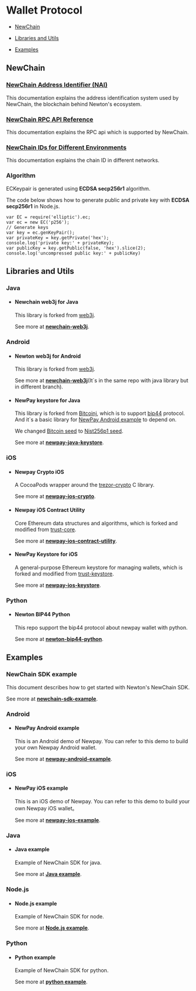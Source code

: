 # Wallet Protocol

- [NewChain](#newchain)

- [Libraries and Utils](#libraries-and-utils)

- [Examples](#examples)


## NewChain

### [NewChain Address Identifier (NAI)](https://github.com/newtonproject/newchain-sdk-example/blob/master/address_standards.md)

This documentation explains the address identification system used by NewChain, the blockchain behind Newton's ecosystem.

### [NewChain RPC API Reference](https://github.com/newtonproject/newchain-sdk-example/blob/master/RPC_API_reference.md)

This documentation explains the RPC api which is supported by NewChain.

### [NewChain IDs for Different Environments](https://github.com/newtonproject/newchain-sdk-example/blob/master/chain_id.md)

This documentation explains the chain ID in different networks.

### Algorithm

ECKeypair is generated using **ECDSA secp256r1** algorithm.

The code below shows how to generate public and private key with **ECDSA secp256r1** in Node.js.

```
var EC = require('elliptic').ec;
var ec = new EC('p256');
// Generate keys
var key = ec.genKeyPair();
var privateKey = key.getPrivate('hex');
console.log('private key:' + privateKey);
var publicKey = key.getPublic(false, 'hex').slice(2);
console.log('uncompressed public key:' + publicKey)
```

## Libraries and Utils

### Java

- #### Newchain web3j for Java

  This library is forked from [web3j](https://github.com/web3j/web3j). 

  See more at **[newchain-web3j](https://github.com/newtonproject/newchain-web3j/tree/master)**.

### Android 

- #### Newton web3j for Android

  This library is forked from [web3j](https://github.com/web3j/web3j). 

  See more at **[newchain-web3j](https://github.com/newtonproject/newchain-web3j/tree/android-release)**(It\`s in the same repo with java library but in different branch).

- #### NewPay keystore for Java

  This library is forked from [Bitcoinj](https://github.com/bitcoinj/bitcoinj), which is to support [bip44](https://github.com/satoshilabs/slips/blob/master/slip-0044.md) protocol. And it\`s a basic library for [NewPay Android example](https://github.com/newtonproject/newpay-android-example) to depend on.

  We changed [Bitcoin seed](https://github.com/bitcoinj/bitcoinj/blob/master/core/src/main/java/org/bitcoinj/crypto/HDKeyDerivation.java#L65) to [Nist256p1 seed](https://github.com/newtonproject/newton-keystore-java/blob/master/core/src/main/java/org/bitcoinj/crypto/HDKeyDerivation.java#L66).

  See more at **[newpay-java-keystore](https://github.com/newtonproject/newpay-java-keystore)**.

### iOS

- #### Newpay Crypto iOS

  A CocoaPods wrapper around the [trezor-crypto](https://github.com/trezor/trezor-crypto) C library.

  See more at **[newpay-ios-crypto](https://github.com/newtonproject/newpay-ios-crypto)**.

- #### Newpay iOS Contract Utility

  Core Ethereum data structures and algorithms, which is forked and modified from [trust-core](https://github.com/trustwallet/trust-core).

  See more at **[newpay-ios-contract-utility](https://github.com/newtonproject/newpay-ios-contract-utility)**.

- #### NewPay Keystore for iOS

  A general-purpose Ethereum keystore for managing wallets, which is forked and modified from [trust-keystore](https://github.com/trustwallet/trust-keystore).

  See more at **[newpay-ios-keystore](https://github.com/newtonproject/newpay-ios-keystore)**.

### Python

- #### Newton BIP44 Python

  This repo support the bip44 protocol about newpay wallet with python.

  See more at **[newton-bip44-python](https://github.com/weixuefeng/newton-bip44-python)**.

## Examples

### NewChain SDK example

  This document describes how to get started with Newton's NewChain SDK.

  See more at **[newchain-sdk-example](https://github.com/newtonproject/newchain-sdk-example)**.

### Android

- #### NewPay Android example 

  This is an Android demo of Newpay. You can refer to this demo to build your own Newpay Android wallet.

  See more at **[newpay-android-example](https://github.com/newtonproject/newpay-android-example)**.

### iOS

- #### NewPay iOS example

  This is an iOS demo of Newpay. You can refer to this demo to build your own Newpay iOS wallet。

  See more at **[newpay-ios-example](https://github.com/newtonproject/newpay-ios-example)**.

### Java

- #### Java example

  Example of NewChain SDK for java.

  See more at **[Java example](https://github.com/newtonproject/newton-example-java)**.

### Node.js

- #### Node.js example

  Example of NewChain SDK for node.

  See more at **[Node.js example](https://github.com/newtonproject/newchain-sdk-example/tree/master/examples/node)**.

### Python

- #### Python example

  Example of NewChain SDK for python.

  See more at **[python example](https://github.com/newtonproject/newchain-sdk-example/tree/master/examples/python)**.

